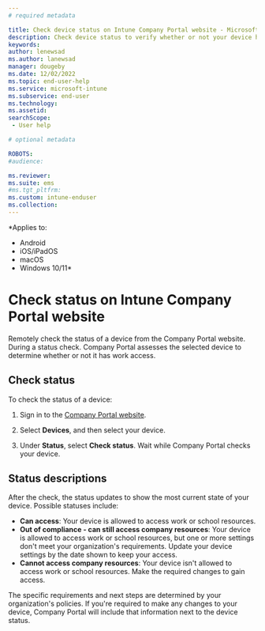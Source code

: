 ```yaml
---
# required metadata

title: Check device status on Intune Company Portal website - Microsoft Intune | Microsoft Docs
description: Check device status to verify whether or not your device has access to work resources. 
keywords:
author: lenewsad
ms.author: lanewsad
manager: dougeby
ms.date: 12/02/2022
ms.topic: end-user-help
ms.service: microsoft-intune
ms.subservice: end-user
ms.technology:
ms.assetid: 
searchScope:
 - User help

# optional metadata

ROBOTS:  
#audience:

ms.reviewer: 
ms.suite: ems
#ms.tgt_pltfrm:
ms.custom: intune-enduser
ms.collection: 
---
```


*Applies to: 
* Android  
* iOS/iPadOS  
* macOS  
* Windows 10/11*    

# Check status on Intune Company Portal website 
Remotely check the status of a device from the Company Portal website. During a status check. Company Portal assesses the selected device to determine whether or not it has work access. 

## Check status  
To check the status of a device:  

1. Sign in to the [Company Portal website](https://go.microsoft.com/fwlink/?linkid=2010980).  

2. Select **Devices**, and then select your device.  

3. Under **Status**, select **Check status**. Wait while Company Portal checks your device.  

## Status descriptions  

After the check, the status updates to show the most current state of your device. Possible statuses include:   

* **Can access**: Your device is allowed to access work or school resources.  
* **Out of compliance - can still access company resources**: Your device is allowed to access work or school resources, but one or more settings don't meet your organization's requirements. Update your device settings by the date shown to keep your access.  
* **Cannot access company resources**: Your device isn't allowed to access work or school resources. Make the required changes to gain access.  

The specific requirements and next steps are determined by your organization's policies. If you're required to make any changes to your device, Company Portal will include that information next to the device status.  
